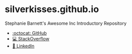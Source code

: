 # silverkisses.github.io
Stephanie Barnett's Awesome Inc Introductory Repository
  * [:octocat: GitHub](https://github.com/Silverkisses)
  * [:computer: StackOverflow](https://stackoverflow.com/users/10382958/silverkisses?tab=profile)
  * [:office: LinkedIn](https://www.linkedin.com/in/stephanie-barnett-042555138/)
